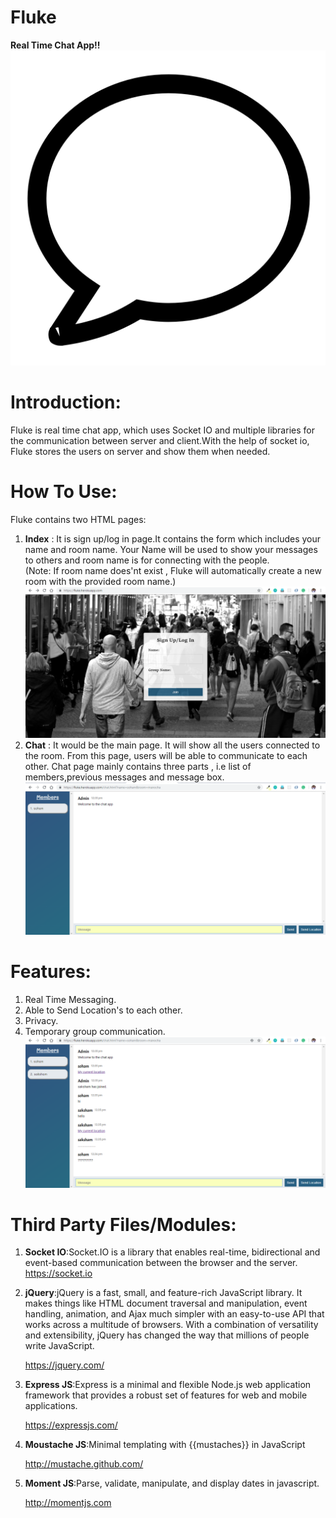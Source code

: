 # Fluke
**Real Time Chat App!!**
                     ![alt txt](https://github.com/saksham1998/Fluke/blob/master/public/styles/favicon.png)

# Introduction:
Fluke is real time chat app, which uses Socket IO and multiple libraries for the communication between server and client.With the help of 
socket io, Fluke stores the users on server and show them when needed.

# How To Use:
Fluke contains two HTML pages:
1. **Index** : It is sign up/log in page.It contains the form which includes your name and room name. Your Name will be used to show your messages 
to others and room name is for connecting with the people.                                
                     (Note: If room name does'nt exist , Fluke will automatically create a new room with the provided room name.)
                     ![alt txt](https://github.com/saksham1998/Fluke/blob/master/public/styles/image2.png)
2. **Chat** : It would be the main page. It will show all the users connected to the room. From this page, users will be able to communicate to each 
other. Chat page mainly contains three parts , i.e list of members,previous messages and message box.
                     ![alt txt](https://github.com/saksham1998/Fluke/blob/master/public/styles/image3.png)       
                            
# Features:
1. Real Time Messaging.
2. Able to Send Location's to each other.
3. Privacy.
4. Temporary group communication.
                       ![alt txt](https://github.com/saksham1998/Fluke/blob/master/public/styles/image4.png)
                       
 # Third Party Files/Modules:
 1. **Socket IO**:Socket.IO is a library that enables real-time, bidirectional and event-based communication between the browser and the server.                
     https://socket.io
 2. **jQuery**:jQuery is a fast, small, and feature-rich JavaScript library. It makes things like HTML document traversal and manipulation, event handling, animation, and Ajax much simpler with an easy-to-use API that works across a multitude of browsers. With a combination of versatility and extensibility, jQuery has changed the way that millions of people write JavaScript.
                          
     https://jquery.com/ 
 3. **Express JS**:Express is a minimal and flexible Node.js web application framework that provides a robust set of features for web and mobile applications.
                            
     https://expressjs.com/
 4. **Moustache JS**:Minimal templating with {{mustaches}} in JavaScript
                            
     http://mustache.github.com/
 4. **Moment JS**:Parse, validate, manipulate, and display dates in javascript. 
                            
     http://momentjs.com       
        
        
